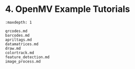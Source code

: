 # 4. OpenMV Example Tutorials

```{toctree}
:maxdepth: 1

qrcodes.md
barcodes.md
apriltags.md
datamatrices.md
draw.md
colortrack.md
feature_detection.md
image_process.md
```
